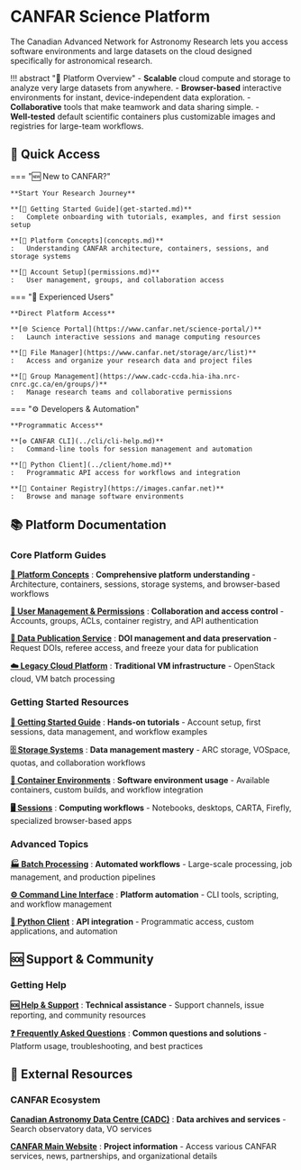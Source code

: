# CANFAR Science Platform

The Canadian Advanced Network for Astronomy Research lets you access software environments and large datasets on the cloud designed specifically for astronomical research.

!!! abstract "🚀 Platform Overview"
    - **Scalable** cloud compute and storage to analyze very large datasets from anywhere.
    - **Browser-based** interactive environments for instant, device-independent data exploration.
    - **Collaborative** tools that make teamwork and data sharing simple.
    - **Well‑tested** default scientific containers plus customizable images and registries for large-team workflows.

## 🚀 Quick Access

=== "🆕 New to CANFAR?"

    **Start Your Research Journey**
    
    **[📖 Getting Started Guide](get-started.md)**
    :   Complete onboarding with tutorials, examples, and first session setup
    
    **[🧩 Platform Concepts](concepts.md)**
    :   Understanding CANFAR architecture, containers, sessions, and storage systems
    
    **[🔑 Account Setup](permissions.md)**
    :   User management, groups, and collaboration access

=== "👤 Experienced Users"

    **Direct Platform Access**
    
    **[🌐 Science Portal](https://www.canfar.net/science-portal/)**
    :   Launch interactive sessions and manage computing resources
    
    **[📁 File Manager](https://www.canfar.net/storage/arc/list)**
    :   Access and organize your research data and project files
    
    **[👥 Group Management](https://www.cadc-ccda.hia-iha.nrc-cnrc.gc.ca/en/groups/)**
    :   Manage research teams and collaborative permissions

=== "⚙️ Developers & Automation"

    **Programmatic Access**
    
    **[⚙️ CANFAR CLI](../cli/cli-help.md)**
    :   Command-line tools for session management and automation
    
    **[🐍 Python Client](../client/home.md)**
    :   Programmatic API access for workflows and integration
    
    **[🐳 Container Registry](https://images.canfar.net)**
    :   Browse and manage software environments

## 📚 Platform Documentation

### Core Platform Guides

**[🧩 Platform Concepts](concepts.md)**
:   **Comprehensive platform understanding** - Architecture, containers, sessions, storage systems, and browser-based workflows

**[🔑 User Management & Permissions](permissions.md)**
:   **Collaboration and access control** - Accounts, groups, ACLs, container registry, and API authentication

**[📄 Data Publication Service](doi.md)**
:   **DOI management and data preservation** - Request DOIs, referee access, and freeze your data for publication

**[☁️ Legacy Cloud Platform](cloud.md)**
:   **Traditional VM infrastructure** - OpenStack cloud, VM batch processing

### Getting Started Resources

**[📖 Getting Started Guide](get-started.md)**
:   **Hands-on tutorials** - Account setup, first sessions, data management, and workflow examples

**[🗄️ Storage Systems](storage/index.md)**
:   **Data management mastery** - ARC storage, VOSpace, quotas, and collaboration workflows

**[🐳 Container Environments](containers/index.md)**
:   **Software environment usage** - Available containers, custom builds, and workflow integration

**[🖥️ Sessions](sessions/index.md)**
:   **Computing workflows** - Notebooks, desktops, CARTA, Firefly, specialized browser-based apps

### Advanced Topics

**[🏭 Batch Processing](sessions/batch.md)**
:   **Automated workflows** - Large-scale processing, job management, and production pipelines

**[⚙️ Command Line Interface](../cli/cli-help.md)**
:   **Platform automation** - CLI tools, scripting, and workflow management

**[🐍 Python Client](../client/home.md)**
:   **API integration** - Programmatic access, custom applications, and automation

## 🆘 Support & Community

### Getting Help

**[🆘 Help & Support](support/index.md)**
:   **Technical assistance** - Support channels, issue reporting, and community resources

**[❓ Frequently Asked Questions](support/faq.md)**
:   **Common questions and solutions** - Platform usage, troubleshooting, and best practices


## 🔗 External Resources

### CANFAR Ecosystem

**[Canadian Astronomy Data Centre (CADC)](https://www.cadc-ccda.hia-iha.nrc-cnrc.gc.ca/)**
:   **Data archives and services** - Search observatory data, VO services

**[CANFAR Main Website](https://www.canfar.net/)**
:   **Project information** - Access various CANFAR services, news, partnerships, and organizational details
